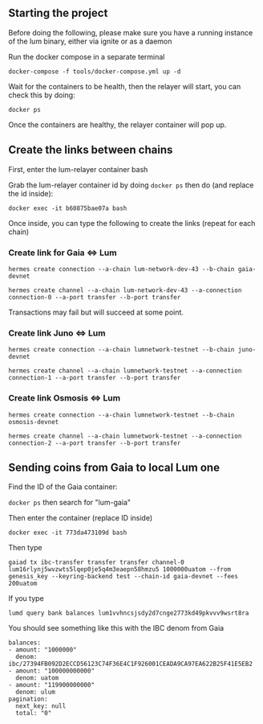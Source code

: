 ## Starting the project

Before doing the following, please make sure you have a running instance of the lum binary, either via ignite or as a daemon

Run the docker compose in a separate terminal

`docker-compose -f tools/docker-compose.yml up -d`

Wait for the containers to be health, then the relayer will start, you can check this by doing:

`docker ps`

Once the containers are healthy, the relayer container will pop up.

## Create the links between chains

First, enter the lum-relayer container bash

Grab the lum-relayer container id by doing `docker ps` then do (and replace the id inside):

`docker exec -it b60875bae07a bash`

Once inside, you can type the following to create the links (repeat for each chain)

### Create link for Gaia <=> Lum

`hermes create connection --a-chain lum-network-dev-43 --b-chain gaia-devnet`

`hermes create channel --a-chain lum-network-dev-43 --a-connection connection-0 --a-port transfer --b-port transfer`

Transactions may fail but will succeed at some point.

### Create link Juno <=> Lum

`hermes create connection --a-chain lumnetwork-testnet --b-chain juno-devnet`

`hermes create channel --a-chain lumnetwork-testnet --a-connection connection-1 --a-port transfer --b-port transfer`

### Create link Osmosis <=> Lum

`hermes create connection --a-chain lumnetwork-testnet --b-chain osmosis-devnet`

`hermes create channel --a-chain lumnetwork-testnet --a-connection connection-2 --a-port transfer --b-port transfer`

## Sending coins from Gaia to local Lum one

Find the ID of the Gaia container:

`docker ps` then search for "lum-gaia"

Then enter the container (replace ID inside)

`docker exec -it 773da473109d bash`

Then type

`gaiad tx ibc-transfer transfer transfer channel-0 lum16rlynj5wvzwts5lqep0je5q4m3eaepn58hmzu5 1000000uatom --from genesis_key --keyring-backend test --chain-id gaia-devnet --fees 200uatom`

If you type 

`lumd query bank balances lum1vvhncsjsdy2d7cnge2773kd49pkvvv9wsrt8ra`

You should see something like this with the IBC denom from Gaia

```
balances:
- amount: "1000000"
  denom: ibc/27394FB092D2ECCD56123C74F36E4C1F926001CEADA9CA97EA622B25F41E5EB2
- amount: "100000000000"
  denom: uatom
- amount: "119900000000"
  denom: ulum
pagination:
  next_key: null
  total: "0"
```